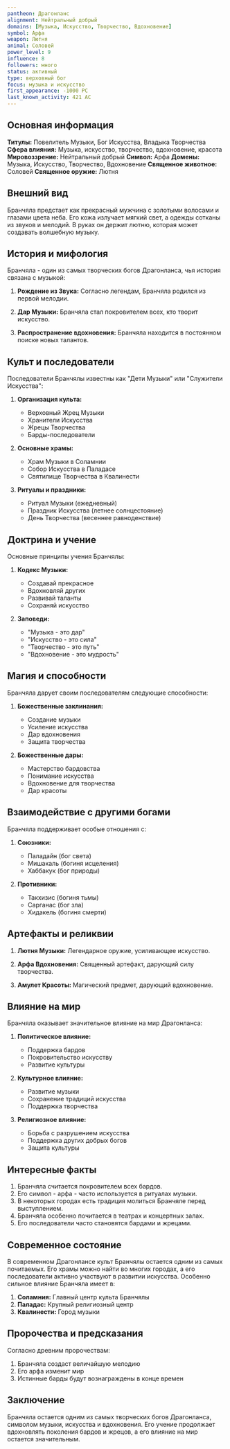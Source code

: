 ```yaml
---
pantheon: Драгонланс
alignment: Нейтральный добрый
domains: [Музыка, Искусство, Творчество, Вдохновение]
symbol: Арфа
weapon: Лютня
animal: Соловей
power_level: 9
influence: 8
followers: много
status: активный
type: верховный бог
focus: музыка и искусство
first_appearance: -1000 PC
last_known_activity: 421 AC
---
```


## Основная информация

**Титулы:** Повелитель Музыки, Бог Искусства, Владыка Творчества
**Сфера влияния:** Музыка, искусство, творчество, вдохновение, красота
**Мировоззрение:** Нейтральный добрый
**Символ:** Арфа
**Домены:** Музыка, Искусство, Творчество, Вдохновение
**Священное животное:** Соловей
**Священное оружие:** Лютня

## Внешний вид

Бранчяла предстает как прекрасный мужчина с золотыми волосами и глазами цвета неба. Его кожа излучает мягкий свет, а одежды сотканы из звуков и мелодий. В руках он держит лютню, которая может создавать волшебную музыку.

## История и мифология

Бранчяла - один из самых творческих богов Драгонланса, чья история связана с музыкой:

1. **Рождение из Звука:** Согласно легендам, Бранчяла родился из первой мелодии.

2. **Дар Музыки:** Бранчяла стал покровителем всех, кто творит искусство.

3. **Распространение вдохновения:** Бранчяла находится в постоянном поиске новых талантов.

## Культ и последователи

Последователи Бранчялы известны как "Дети Музыки" или "Служители Искусства":

1. **Организация культа:**

   - Верховный Жрец Музыки
   - Хранители Искусства
   - Жрецы Творчества
   - Барды-последователи

2. **Основные храмы:**

   - Храм Музыки в Соламнии
   - Собор Искусства в Паладасе
   - Святилище Творчества в Квалинести

3. **Ритуалы и праздники:**
   - Ритуал Музыки (ежедневный)
   - Праздник Искусства (летнее солнцестояние)
   - День Творчества (весеннее равноденствие)

## Доктрина и учение

Основные принципы учения Бранчялы:

1. **Кодекс Музыки:**

   - Создавай прекрасное
   - Вдохновляй других
   - Развивай таланты
   - Сохраняй искусство

2. **Заповеди:**
   - "Музыка - это дар"
   - "Искусство - это сила"
   - "Творчество - это путь"
   - "Вдохновение - это мудрость"

## Магия и способности

Бранчяла дарует своим последователям следующие способности:

1. **Божественные заклинания:**

   - Создание музыки
   - Усиление искусства
   - Дар вдохновения
   - Защита творчества

2. **Божественные дары:**
   - Мастерство бардовства
   - Понимание искусства
   - Вдохновение для творчества
   - Дар красоты

## Взаимодействие с другими богами

Бранчяла поддерживает особые отношения с:

1. **Союзники:**

   - Паладайн (бог света)
   - Мишакаль (богиня исцеления)
   - Хаббакук (бог природы)

2. **Противники:**
   - Такхизис (богиня тьмы)
   - Сарганас (бог зла)
   - Хидакель (богиня смерти)

## Артефакты и реликвии

1. **Лютня Музыки:** Легендарное оружие, усиливающее искусство.

2. **Арфа Вдохновения:** Священный артефакт, дарующий силу творчества.

3. **Амулет Красоты:** Магический предмет, дарующий вдохновение.

## Влияние на мир

Бранчяла оказывает значительное влияние на мир Драгонланса:

1. **Политическое влияние:**

   - Поддержка бардов
   - Покровительство искусству
   - Развитие культуры

2. **Культурное влияние:**

   - Развитие музыки
   - Сохранение традиций искусства
   - Поддержка творчества

3. **Религиозное влияние:**
   - Борьба с разрушением искусства
   - Поддержка других добрых богов
   - Защита культуры

## Интересные факты

1. Бранчяла считается покровителем всех бардов.
2. Его символ - арфа - часто используется в ритуалах музыки.
3. В некоторых городах есть традиция молиться Бранчяле перед выступлением.
4. Бранчяла особенно почитается в театрах и концертных залах.
5. Его последователи часто становятся бардами и жрецами.

## Современное состояние

В современном Драгонлансе культ Бранчялы остается одним из самых почитаемых. Его храмы можно найти во многих городах, а его последователи активно участвуют в развитии искусства. Особенно сильное влияние Бранчяла имеет в:

1. **Соламния:** Главный центр культа Бранчялы
2. **Паладас:** Крупный религиозный центр
3. **Квалинести:** Город музыки

## Пророчества и предсказания

Согласно древним пророчествам:

1. Бранчяла создаст величайшую мелодию
2. Его арфа изменит мир
3. Истинные барды будут вознаграждены в конце времен

## Заключение

Бранчяла остается одним из самых творческих богов Драгонланса, символом музыки, искусства и вдохновения. Его учение продолжает вдохновлять поколения бардов и жрецов, а его влияние на мир остается значительным.

